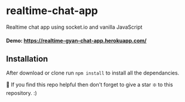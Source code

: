 # realtime-chat-app
Realtime chat app using socket.io and vanilla JavaScript

#### Demo: https://realtime-gyan-chat-app.herokuapp.com/

## Installation 
After download or clone run `npm install` to install all the dependancies.

🙏 If you find this repo helpful then don't forget to give a star ❇️ to this repository. :)

